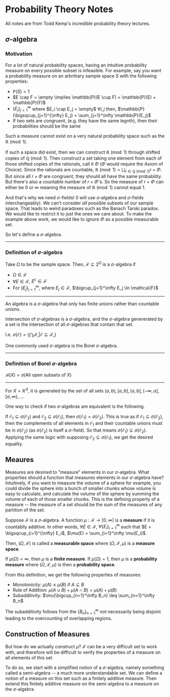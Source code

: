 # Probability Theory Notes
All notes are from Todd Kemp's incredible probability theory lectures.

## $\sigma$-algebra
### Motivation
For a lot of natural probability spaces, having an intuitive probability measure on every possible subset is infeasible. For example, say you want a probability measure on an arbritrary sample space $S$ with the following properties:

- $\mathbb{P}(S) = 1$
- $E \cap F = \empty \implies \mathbb{P}(E \cup F) = \mathbb{P}(E) + \mathbb{P}(F)$
- $\{E_j\}_{j=1}^{\infty}$ where $E_i \cap E_j = \empty$ $\forall i, j$ then, $\mathbb{P}(\bigsqcup_{j=1}^{\infty} E_j) = \sum_{j=1}^\infty \mathbb{P}(E_j)$ 
- If two sets are congruent, (e.g. they have the same legnth), then their probabilities should be the same

Such a measure cannot exist on a very natural probability space such as the $\mathbb{R} \pmod 1$. 

If such a space did exist, then we can construct $\mathbb{R} \pmod 1$ through shifted copies of $\mathbb{Q} \pmod 1$. Then construct a set taking one element from each of those shifted copies of the rationals, call it $\Phi$ ($\Phi$ would require the Axiom of Choice). Since the rationals are countable, $\mathbb{R} \pmod 1 = \bigsqcup_{r \in \mathbb{Q} \pmod 1} r + \Phi$. But since all $r + \Phi$ are congruent, they should all have the same probability. But there's also a countable number of $r + \Phi$'s. So the measure of $r+\Phi$ can either be $0$ or $\infty$ meaning the measure of $\mathbb{R} \pmod 1$ cannot equal $1$.

And that's why we need $\sigma$-fields! (I will use $\sigma$-algebra and $\sigma$-fields interchangeably). We can't consider *all* possible subsets of our sample space. That leads to weird paradoxes such as the Banach Tarski paradox. We would like to restrict it to just the ones we care about. To make the example above work, we would like to ignore $\Phi$ as a possible measurable set. 

So let's define a $\sigma$-algebra.

__________
### Definition of $\sigma$-algebra
Take $\Omega$ to be the sample space. Then, $\mathcal{F} \subseteq 2^\Omega$ is a $\sigma$-algebra if 
- $\Omega \in \mathcal{F}$
- $\forall E \in \mathcal{F}$,  $E^c \in \mathcal{F}$
- For $\{E_j\}_{j=1}^\infty$, where $E_j \in \mathcal{F}$, $\bigcup_{j=1}^\infty E_j \in \mathcal{F}$
_____________


An algebra is a $\sigma$-algebra that only has finite unions rather than countable unions.

Intersection of $\sigma$-algebras is a $\sigma$-algebra, and the $\sigma$-algebra genererated by a set is the intersection of all $\sigma$-algebras that contain that set.

I.e. $\sigma(\mathcal{E}) = \{\bigcap_i \mathcal{F_i}|\mathcal{E} \subseteq \mathcal{F_i}\}$

One commonly used $\sigma$-algebra is the Borel $\sigma$-algebra.

____
### Definition of Borel $\sigma$-algebra

$\mathcal{B}(X) = \sigma(\text{All open subsets of } X)$
____

For $X = \mathbb{R^d}$, it is generated by the set of all sets $(a, b), [a, b], (a, b], (-\infty, a], [a, \infty), ...$.

One way to check if two $\sigma$-algebras are equivalent is the following.

If $\mathcal{E_1} \subseteq \sigma(\mathcal{E_2})$ and $\mathcal{E_2} \subseteq \sigma(\mathcal{E_1})$, then $\sigma(\mathcal{E_1}) = \sigma(\mathcal{E_2})$. This is true as if $\mathcal{E_1} \subseteq \sigma(\mathcal{E_2})$, then the complements of all elements in $\mathcal{E_1}$ and their countable unions must be in $\sigma(\mathcal{E_2})$ (as $\sigma(\mathcal{E_2})$ is itself a $\sigma$-field). So that means $\sigma(\mathcal{E_1}) \subseteq \sigma(\mathcal{E_2})$. Applying the same logic with supposing $\mathcal{E_2} \subseteq \sigma(\mathcal{E_1})$, we get the desired equality.


## Meaures

Measures are desined to "measure" elements in our $\sigma$-algebra. What properties should a function that measures elements in our $\sigma$-algebra have? Intuitively, if you want to measure the volume of a sphere for example, you could divide the sphere into a bunch of smaller chunks whose volume is easy to calculate, and calculate the volume of the sphere by summing the volume of each of those smaller chunks. This is the defining property of a measure -- the measure of a set should be the sum of the measures of any partition of the set.

Suppose $\mathcal{F}$ is a $\sigma$-algebra. A function $\mu: \mathcal{F} \rightarrow [0, \infty]$ is a **measure** if it is countablly additive. In other words, $\forall E \in \mathcal{F}$, $\forall \{E_i\}_{i=1}^\infty$ such that $E = \bigsqcup_{i=1}^{\infty} E_i$, $\mu(E) = \sum_{i=1}^\infty \mu(E_i)$.

Then, $(\Omega, \mathcal{F})$ is called a **measurable space** where $(\Omega, \mathcal{F}, \mu)$ is a **measure space**.

If $\mu(\Omega) < \infty$, then $\mu$ is a **finite measure**. If $\mu(\Omega) = 1$, then $\mu$ is a **probability measure** where $(\Omega, \mathcal{F}, \mu)$ is then a **probability space**.

From this definition, we get the following properties of measures:

- Monotonicity: $\mu(A)\leq \mu(B)$ if $A \subseteq B$ 
- Rule of Addition: $\mu(A \cup B) + \mu(A \cap B) = \mu(A) + \mu(B)$
- Subadditivity: $\mu(\bigcup_{n=1}^\infty B_n) \leq \sum_{n=1}^\infty B_n$

The subadditivity follows from the $\{B_n\}_{n=1}^\infty$ not necessarily being disjoint leading to the overcounting of overlapping regions.


## Construction of Measures

But how do we actually construct $\mu$? $\mathcal{F}$ can be a very difficult set to work with, and therefore will be difficult to verify the properties of a measure on all elements of this set.

To do so, we start with a simplified notion of a $\sigma$-algebra, namely something called a semi-algebra -- a much more understandable set. We can define a notion of a measure on this set such as a finitely additive measure. Then extend this finitely additive measure on the semi-algebra to a measure on the $\sigma$-algebra.


